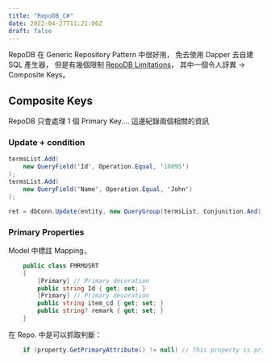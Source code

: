 ```yaml
---
title: "RepoDB_C#"
date: 2022-04-27T11:21:06Z
draft: false
---
```



RepoDB 在 Generic Repository Pattern 中很好用，
免去使用 Dapper 去自建 SQL 產生器，
但是有幾個限制 [RepoDB Limitations](https://github.com/mikependon/RepoDb/blob/master/RepoDb.Docs/limitations.md)，
其中一個令人訝異 -> Composite Keys。

## Composite Keys

RepoDB 只會處理 1 個 Primary Key....
這邊紀錄兩個相關的資訊

### Update + condition

```c#
termsList.Add(
    new QueryField('Id', Operation.Equal, '10095')
);
termsList.Add(
    new QueryField('Name', Operation.Equal, 'John')
);

ret = dbConn.Update(entity, new QueryGroup(termsList, Conjunction.And));
```

### Primary Properties

Model 中標註 Mapping，

```c#
    public class FMRMUSRT
    {
        [Primary] // Primary decoration
        public string Id { get; set; }
        [Primary] // Primary decoration
        public string item_cd { get; set; }
        public string? remark { get; set; }
    }
```

在 Repo. 中是可以抓取判斷：

```c#
    if (property.GetPrimaryAttribute() != null) // This property is primary
```
